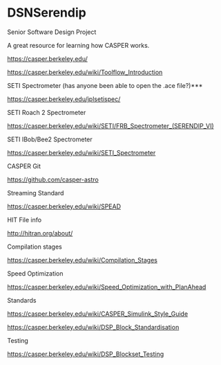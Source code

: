 # DSNSerendip
Senior Software Design Project

A great resource for learning how CASPER works.

https://casper.berkeley.edu/

https://casper.berkeley.edu/wiki/Toolflow_Introduction

SETI Spectrometer (has anyone been able to open the .ace file?)***

https://casper.berkeley.edu/jplsetispec/

SETI Roach 2 Spectrometer

https://casper.berkeley.edu/wiki/SETI/FRB_Spectrometer_(SERENDIP_VI)

SETI IBob/Bee2 Spectrometer

https://casper.berkeley.edu/wiki/SETI_Spectrometer

CASPER Git

https://github.com/casper-astro

Streaming Standard

https://casper.berkeley.edu/wiki/SPEAD

HIT File info

http://hitran.org/about/

Compilation stages

https://casper.berkeley.edu/wiki/Compilation_Stages

Speed Optimization

https://casper.berkeley.edu/wiki/Speed_Optimization_with_PlanAhead

Standards

https://casper.berkeley.edu/wiki/CASPER_Simulink_Style_Guide

https://casper.berkeley.edu/wiki/DSP_Block_Standardisation

Testing

https://casper.berkeley.edu/wiki/DSP_Blockset_Testing
